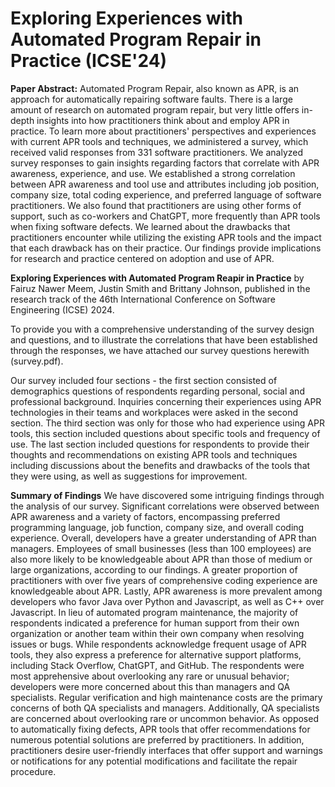 # Exploring Experiences with Automated Program Repair in Practice (ICSE'24)
**Paper Abstract:**
Automated Program Repair, also known as APR, is an approach for automatically repairing software faults. There is a large amount of research on automated program repair, but very little offers in-depth insights into how practitioners think about and employ APR in practice. To learn more about practitioners' perspectives and experiences with current APR tools and techniques, we administered a survey, which received valid responses from 331 software practitioners. We analyzed survey responses to gain insights regarding factors that correlate with APR awareness, experience, and use. We established a strong correlation between APR awareness and tool use and attributes including job position, company size, total coding experience, and preferred language of software practitioners. We also found that practitioners are using other forms of support, such as co-workers and ChatGPT, more frequently than APR tools when fixing software defects. We learned about the drawbacks that practitioners encounter while utilizing the existing APR tools and the impact that each drawback has on their practice. Our findings provide implications for research and practice centered on adoption and use of APR. 

**Exploring Experiences with Automated Program Reapir in Practice** by Fairuz Nawer Meem, Justin Smith and Brittany Johnson, published in the research track of the 46th International Conference on Software Engineering (ICSE) 2024.

To provide you with a comprehensive understanding of the survey design and questions, and to illustrate the correlations that have been established through the responses, we have attached our survey questions herewith (survey.pdf). 

Our survey included four sections - the first section consisted of demographics questions of respondents regarding personal, social and professional background. Inquiries concerning their experiences using APR technologies in their teams and workplaces were asked in the second section. The third section was only for those who had experience using APR tools, this section included questions about specific tools and frequency of use. The last section included questions for respondents to provide their thoughts and recommendations on existing APR tools and techniques including discussions about the benefits and drawbacks of the tools that they were using, as well as suggestions for improvement.

**Summary of Findings**
We have discovered some intriguing findings through the analysis of our survey. Significant correlations were observed between APR awareness and a variety of factors, encompassing preferred programming language, job function, company size, and overall coding experience. Overall, developers have a greater understanding of APR than managers. Employees of small businesses (less than 100 employees) are also more likely to be knowledgeable about APR than those of medium or large organizations, according to our findings. A greater proportion of practitioners with over five years of comprehensive coding experience are knowledgeable about APR. Lastly, APR awareness is more prevalent among developers who favor Java over Python and Javascript, as well as C++ over Javascript.
In lieu of automated program maintenance, the majority of respondents indicated a preference for human support from their own organization or another team within their own company when resolving issues or bugs. While respondents acknowledge frequent usage of APR tools, they also express a preference for alternative support platforms, including Stack Overflow, ChatGPT, and GitHub.
The respondents were most apprehensive about overlooking any rare or unusual behavior; developers were more concerned about this than managers and QA specialists. Regular verification and high maintenance costs are the primary concerns of both QA specialists and managers. Additionally, QA specialists are concerned about overlooking rare or uncommon behavior. As opposed to automatically fixing defects, APR tools that offer recommendations for numerous potential solutions are preferred by practitioners. In addition, practitioners desire user-friendly interfaces that offer support and warnings or notifications for any potential modifications and facilitate the repair procedure.
